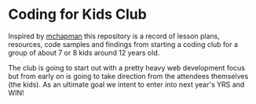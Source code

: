 Coding for Kids Club
====================

Inspired by [mchapman](https://github.com/mchapman/WebDevKeyStage2) this repository is a record of lesson plans,
resources, code samples and findings from starting a coding club for a group of about 7 or 8 kids around 12 years old.

The club is going to start out with a pretty heavy web development focus but from early on is going to take direction
from the attendees themselves (the kids). As an ultimate goal we intent to enter into next year's YRS and WIN!